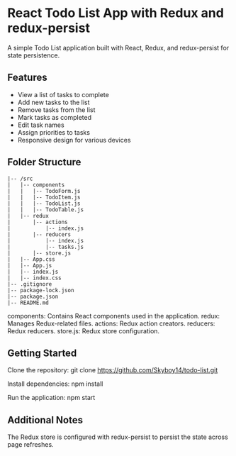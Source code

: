 # React Todo List App with Redux and redux-persist

A simple Todo List application built with React, Redux, and redux-persist for state persistence.

## Features

- View a list of tasks to complete
- Add new tasks to the list
- Remove tasks from the list
- Mark tasks as completed
- Edit task names
- Assign priorities to tasks
- Responsive design for various devices

## Folder Structure

```TODO-LIST
|-- /src
|   |-- components
|   |   |-- TodoForm.js
|   |   |-- TodoItem.js
|   |   |-- TodoList.js
|   |   |-- TodoTable.js
|   |-- redux
|       |-- actions
|           |-- index.js
|       |-- reducers
|           |-- index.js
|           |-- tasks.js
|       |-- store.js
|   |-- App.css
|   |-- App.js
|   |-- index.js
|   |-- index.css
|-- .gitignore
|-- package-lock.json
|-- package.json
|-- README.md
```


components: Contains React components used in the application.
redux: Manages Redux-related files.
actions: Redux action creators.
reducers: Redux reducers.
store.js: Redux store configuration.



## Getting Started
Clone the repository: git clone https://github.com/Skyboy14/todo-list.git

Install dependencies: npm install

Run the application: npm start


## Additional Notes
The Redux store is configured with redux-persist to persist the state across page refreshes.
